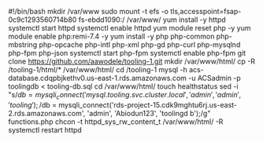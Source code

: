 #!/bin/bash
mkdir /var/www
sudo mount -t efs -o tls,accesspoint=fsap-0c9c1293560714b80 fs-ebdd1090:/ /var/www/
yum install -y httpd 
systemctl start httpd
systemctl enable httpd
yum module reset php -y
yum module enable php:remi-7.4 -y
yum install -y php php-common php-mbstring php-opcache php-intl php-xml php-gd php-curl php-mysqlnd php-fpm php-json
systemctl start php-fpm
systemctl enable php-fpm
git clone https://github.com/aawodele/tooling-1.git
mkdir /var/www/html/
cp -R /tooling-1/html/*  /var/www/html/
cd /tooling-1
mysql -h acs-database.cdqpbjkethv0.us-east-1.rds.amazonaws.com -u ACSadmin -p toolingdb < tooling-db.sql
cd /var/www/html/
touch healthstatus
sed -i "s/$db = mysqli_connect('mysql.tooling.svc.cluster.local', 'admin', 'admin', 'tooling');/$db = mysqli_connect('rds-project-15.cdk9mghtu6rj.us-east-2.rds.amazonaws.com', 'admin', 'Abiodun123', 'toolingd b');/g" functions.php
chcon -t httpd_sys_rw_content_t /var/www/html/ -R
systemctl restart httpd